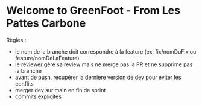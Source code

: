 # Welcome to GreenFoot - From Les Pattes Carbone



Règles :

- le nom de la branche doit correspondre à la feature (ex: fix/nomDuFix ou feature/nomDeLaFeature)
- le reviewer gère sa review mais ne merge pas la PR et ne supprime pas la branche
- avant de push, récupérer la dernière version de dev pour éviter les conflits
- merger dev sur main en fin de sprint
- commits explicites
